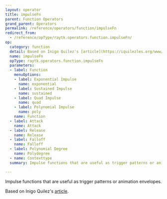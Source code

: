 ```yaml
---
layout: operator
title: impulseFn
parent: Function Operators
grand_parent: Operators
permalink: /reference/operators/function/impulseFn
redirect_from:
  - /reference/opType/raytk.operators.function.impulseFn/
op:
  category: function
  detail: Based on Inigo Quilez's [article](https://iquilezles.org/www/articles/functions/functions.htm).
  name: impulseFn
  opType: raytk.operators.function.impulseFn
  parameters:
  - label: Function
    menuOptions:
    - label: Exponential Impulse
      name: exponential
    - label: Sustained Impulse
      name: sustained
    - label: Quad Impulse
      name: quad
    - label: Polynomial Impulse
      name: poly
    name: Function
  - label: Attack
    name: Attack
  - label: Release
    name: Release
  - label: Falloff
    name: Falloff
  - label: Polynomial Degree
    name: Polydegree
  - name: Contexttype
  summary: Impulse functions that are useful as trigger patterns or animation envelopes.

---
```



Impulse functions that are useful as trigger patterns or animation envelopes.

Based on Inigo Quilez's [article](https://iquilezles.org/www/articles/functions/functions.htm).